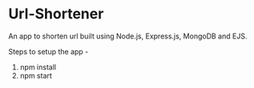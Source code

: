 # Url-Shortener

An app to shorten url built using Node.js, Express.js, MongoDB and EJS.

Steps to setup the app -

1. npm install
2. npm start
